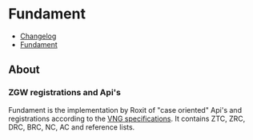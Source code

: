 # Fundament

- [Changelog](./CHANGELOG.md)
- [Fundament](#fundament)

## About

### ZGW registrations and Api's

Fundament is the implementation by Roxit of "case oriented" Api's and registrations according to the [VNG specifications](<https://vng-realisatie.github.io/gemma-zaken/standaard/>).
It contains ZTC, ZRC, DRC, BRC, NC, AC and reference lists.
